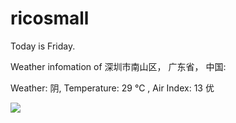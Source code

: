 # ricosmall

Today is Friday.

Weather infomation of 深圳市南山区， 广东省， 中国: 

Weather: 阴, Temperature: 29 ℃ , Air Index: 13 优

<img src="https://github-readme-stats.vercel.app/api?username=ricosmall&show_icons=true" />
